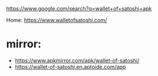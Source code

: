 https://www.google.com/search?q=wallet+of+satoshi+apk

Home: https://www.walletofsatoshi.com/

# mirror:
- https://www.apkmirror.com/apk/wallet-of-satoshi/
- https://wallet-of-satoshi.en.aptoide.com/app
